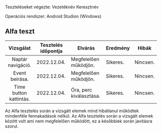 Teszteléseket végezte: Vezetéknév Keresztnév

Operációs rendszer: Android Studion (Windows)


## Alfa teszt

| Vizsgálat | Tesztelés időpontja | Elvárás | Eredmény | Hibák |
| :---: | --- | --- | --- | --- |
| Naptár navigáció. | 2022.12.04. | Megfelelően működjön. | Sikeres. | Nincsen. |
| Event beírása. | 2022.12.04. | Megfelelően működjön. | Sikeres. | Nincsen. |
|Time button kattintás. | 2022.12.04. | Óra, perc kiválasztása. | Sikeres. | Nincsen. |

Az Alfa tesztelés során a vizsgált elemek mind hibátlanul működtek mindenféle fennakadások nélkül.
Az Alfa tesztelés során a vizsgált elemek között volt ami nem megfelelően működött, ez a későbbiek során javításra szorul.

